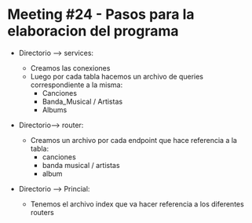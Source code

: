 # Meeting #24 - Pasos para la elaboracion del programa

- Directorio --> services:
	- Creamos las conexiones
	- Luego por cada tabla hacemos un archivo de queries correspondiente a la misma:
		- Canciones
		- Banda_Musical / Artistas
		- Albums

- Directorio--> router:
	- Creamos un archivo por cada endpoint que hace referencia a la tabla:
		- canciones
		- banda musical / artistas
		- album

- Directorio --> Princial:
	- Tenemos el archivo index que va hacer referencia a los diferentes routers


